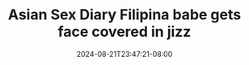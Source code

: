 --- 
title: "Asian Sex Diary Filipina babe gets face covered in jizz"
description: "download bokeh Asian Sex Diary Filipina babe gets face covered in jizz   durasi panjang baru"
date: 2024-08-21T23:47:21-08:00
file_code: "q0l1up392jse"
draft: false
cover: "wirje11pxgpsishk.jpg"
tags: ["Asian", "Sex", "Diary", "Filipina", "babe", "gets", "face", "covered", "jizz", "bokep-indo", "bokep-viral", "bokep-ig"]
length: 807
fld_id: "1483167"
foldername: "Asian s3x diary Filipina"
categories: ["Asian s3x diary Filipina"]
views: 0
---